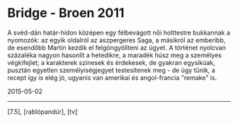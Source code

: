 # Bridge - Broen 2011

A svéd-dán határ-hídon középen egy félbevágott női holttestre bukkannak a nyomozók: az egyik oldalról az aszpergeres Saga, a másikról az emberibb, de esendőbb Martin kezdik el felgöngyölíteni az ügyet. A történet nyolcvan százaléka nagyon hasonlít a hetedikre, a maradék húsz meg a személyes végkifejlet; a karakterek színesek és érdekesek, de gyakran egysíkúak, pusztán egyetlen személyiségjegyet testesítenek meg - de úgy tűnik, a recept így is elég jó, ugyanis van amerikai és angol-francia "remake" is.

2015-05-02 

----

[7.5], [rablópandúr], [tv]